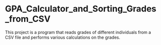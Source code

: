 # GPA_Calculator_and_Sorting_Grades_from_CSV
This project is a program that reads grades of different individuals from a CSV file and performs various calculations on the grades.
